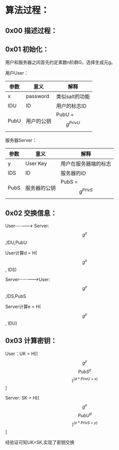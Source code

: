# 算法过程：

## 0x00 描述过程：



## 0x01 初始化：

用户和服务器之间首先约定素数n阶群G，选择生成元g。

 

用户User：

| 参数 | 意义       | 解释                 |
| ---- | ---------- | -------------------- |
| x    | password   | 类似salt的功能       |
| IDU  | ID         | 用户的标志ID         |
| PubU | 用户的公钥 | PubU = $$g^{PrivU}$$ |

服务器Server：

| 参数 | 意义         | 解释                 |
| ---- | ------------ | -------------------- |
| y    | User Key     | 用户在服务器端的标志 |
| IDS  | ID           | 服务器的ID           |
| PubS | 服务器的公钥 | PubS = $$g^{PrivS}$$ |

 

## 0x02 交换信息：

User------> Server: $$g^x$$,IDU,PubU

User计算d = H($$g^x$$, IDS)

Server------->User:$$g^y$$,IDS,PubS

Server计算e = H($$g^y$$, IDU)

## 0x03 计算密钥：

User：UK = H[($$g^y$$$$PubS^e$$$$)^{(d*PrivU+x)}$$]

Server: SK = H[($$g^x$$$$PubU^d$$$$)^{(e*PrivS+y)}$$]

经验证可知UK=SK,实现了密钥交换